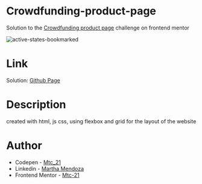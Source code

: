 # Crowdfunding-product-page

Solution to the [Crowdfunding product page](https://www.frontendmentor.io/challenges/crowdfunding-product-page-7uvcZe7ZR) challenge on frontend mentor

![active-states-bookmarked](https://user-images.githubusercontent.com/71796360/146848383-c81f3901-b04f-44e4-b19d-532692ef6396.jpg)


# Link
Solution: [Github Page](https://mtc-21.github.io/Crowdfunding-product-page/)

# Description
created with html, js css, using flexbox and grid for the layout of the website 

# Author
- Codepen - [Mtc_21](https://codepen.io/Mtc_21/)
- Linkedin - [Martha Mendoza](https://www.linkedin.com/in/martha-mendoza-398007207/)
- Frontend Mentor - [Mtc-21](https://www.frontendmentor.io/profile/Mtc-21)
